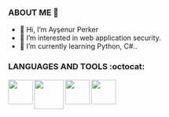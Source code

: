 
### ABOUT ME 👋
- 👋 Hi, I’m Ayşenur Perker
- 👀 I’m interested in web application security.
- 🌱 I’m currently learning Python, C#..
### LANGUAGES AND TOOLS :octocat:
 <p>
  <a target="_blank" rel="noopener noreferrer" href="https://camo.githubusercontent.com/e5f1cbf59a8752f8a31ba28ea3b788daf4c188a84870865acfc16c5567bfd5ce/68747470733a2f2f7365656b6c6f676f2e636f6d2f696d616765732f432f632d73686172702d632d6c6f676f2d303246313737313442412d7365656b6c6f676f2e636f6d2e706e67"><img align="left" width="50px" src="https://camo.githubusercontent.com/e5f1cbf59a8752f8a31ba28ea3b788daf4c188a84870865acfc16c5567bfd5ce/68747470733a2f2f7365656b6c6f676f2e636f6d2f696d616765732f432f632d73686172702d632d6c6f676f2d303246313737313442412d7365656b6c6f676f2e636f6d2e706e67" data-canonical-src="https://seeklogo.com/images/C/c-sharp-c-logo-02F17714BA-seeklogo.com.png" style="max-width:100%;"></a>
  </p>
<p>  
  <a target="_blank" rel="noopener noreferrer" href="https://camo.githubusercontent.com/e67d3013c5cbe661fed539310aceea56b75f90c0c26fb396723d1c45e6e8a274/68747470733a2f2f7777772e6364736c61622e6f72672f726563697065732f696d616765732f432e706e67"><img align="left" width="60px" src="https://camo.githubusercontent.com/e67d3013c5cbe661fed539310aceea56b75f90c0c26fb396723d1c45e6e8a274/68747470733a2f2f7777772e6364736c61622e6f72672f726563697065732f696d616765732f432e706e67" data-canonical-src="https://www.cdslab.org/recipes/images/C.png" style="max-width:100%;"></a>
</p>
<p> 
  <a target="_blank" rel="noopener noreferrer" href="https://camo.githubusercontent.com/451521f7abdc2395888dd5a15c1e0462cb2e92b7f6a57bbd922170703277e9e8/68747470733a2f2f696d6167652e666c617469636f6e2e636f6d2f69636f6e732f706e672f3531322f3930362f3930363332342e706e67"><img align="left" width="50px" src="https://camo.githubusercontent.com/451521f7abdc2395888dd5a15c1e0462cb2e92b7f6a57bbd922170703277e9e8/68747470733a2f2f696d6167652e666c617469636f6e2e636f6d2f69636f6e732f706e672f3531322f3930362f3930363332342e706e67" data-canonical-src="https://image.flaticon.com/icons/png/512/906/906324.png" style="max-width:100%;"></a>
  </p>
  <p>
  <a target="_blank" rel="noopener noreferrer" href="https://camo.githubusercontent.com/88392be3999fcb065b5a9382fcb36df6797b7aacd5f1afc6c75b8e268e2ac6ac/68747470733a2f2f63646e342e69636f6e66696e6465722e636f6d2f646174612f69636f6e732f6c6f676f732d6272616e64732d352f32342f756e6974792d3531322e706e67"><img align="left" width="50px" src="https://camo.githubusercontent.com/88392be3999fcb065b5a9382fcb36df6797b7aacd5f1afc6c75b8e268e2ac6ac/68747470733a2f2f63646e342e69636f6e66696e6465722e636f6d2f646174612f69636f6e732f6c6f676f732d6272616e64732d352f32342f756e6974792d3531322e706e67" data-canonical-src="https://cdn4.iconfinder.com/data/icons/logos-brands-5/24/unity-512.png" style="max-width:100%;"></a>
  </p>

 
  
<!---
aysenurperker1/aysenurperker1 is a ✨ special ✨ repository because its `README.md` (this file) appears on your GitHub profile.
You can click the Preview link to take a look at your changes.
--->
